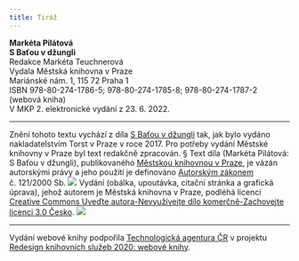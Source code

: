 ```yaml
---
title: Tiráž
---
```


**Markéta Pilátová    
S Baťou v džungli**  
Redakce Markéta Teuchnerová  
Vydala Městská knihovna v Praze  
Mariánské nám. 1, 115 72 Praha 1  
ISBN 978-80-274-1786-5; 978-80-274-1785-8; 978-80-274-1787-2 (webová kniha)  
V MKP 2. elektronické vydání z 23. 6. 2022.

***

Znění tohoto textu vychází z díla [S Baťou v džungli](https://search.mlp.cz/cz/titul/s-batou-v-dzungli/4321756/#book-content) tak, jak bylo vydáno nakladatelstvím Torst v Praze v roce 2017. Pro potřeby vydání Městské knihovny v Praze byl text redakčně zpracován.
§
Text díla (Markéta Pilátová: S Baťou v džungli), publikovaného [Městskou knihovnou v Praze](https://www.mlp.cz/cz/), je vázán autorskými právy a jeho použití je definováno [Autorským zákonem](https://www.mkcr.cz/predpisy-zakonu-709.html) č. 121/2000 Sb.
![](../Images/image001.jpg)
Vydání (obálka, upoutávka, citační stránka a grafická úprava), jehož autorem je Městská knihovna v Praze, podléhá licenci [Creative Commons Uveďte autora-Nevyužívejte dílo komerčně-Zachovejte licenci 3.0 Česko](https://creativecommons.org/licenses/by-nc-sa/3.0/cz/).
![](../Images/image002.jpg)

***

Vydání webové knihy podpořila [Technologická agentura ČR](https://www.tacr.cz/) v projektu [Redesign knihovních služeb 2020: webové knihy](https://starfos.tacr.cz/cs/project/TL04000391).